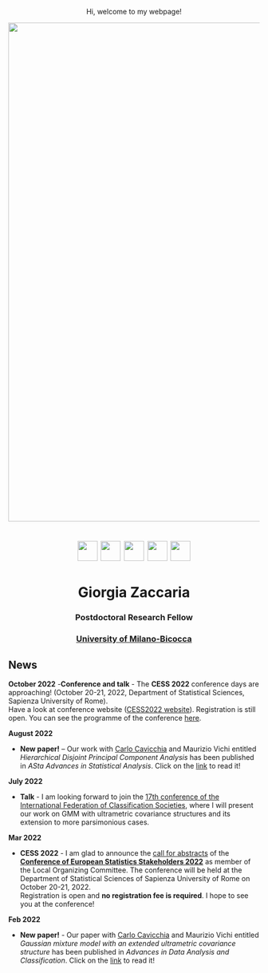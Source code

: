   <p align="center">
    Hi, welcome to my webpage!
 </p> 
 
  <img src="ZacGithub.jpg" style="width:1000px;" align="middle">
  
   <h1 align="center"> <a href="mailto:giorgia.zaccaria@unimib.it" target="_blank"><img src="email.jpg" style="width:40px;"></a> 
  <a href="https://scholar.google.it/citations?user=svSITAkAAAAJ&hl=it" target="_blank"><img src="scholar.png" style="width:40px;"></a>
  <a href="https://www.researchgate.net/profile/Giorgia-Zaccaria" target="_blank"><img src="RG.jpg" style="width:40px;"></a>
  <a href="https://orcid.org/0000-0001-9119-9104" target="_blank"><img src="orcid.png" style="width:40px;"></a>
  <a href="https://www.linkedin.com/in/giorgia-zaccaria-2b7329174/" target="_blank"><img src="Linkedin.jpg" style="width:40px;"></a>
  </h1>
  
  
  <h1 align="center">Giorgia Zaccaria</h1>
  <h3 align="center">Postdoctoral Research Fellow</h3>
  <h3 align="center"><a href="https://www.dismeq.unimib.it/it" target="_blank">University of Milano-Bicocca</a></h3> 

  
## News
**October 2022**
-**Conference and talk** - The **CESS 2022** conference days are approaching! (October 20-21, 2022, Department of Statistical Sciences, Sapienza University of Rome). \
Have a look at conference website (<a href="https://cess2022.dss.uniroma1.it/event/3/" target="_blank">CESS2022 website</a>). Registration is still open.
You can see the programme of the conference <a href="https://drive.google.com/file/d/1Om-ezLIFd2VJHHalOgV9lOxm1kJ5HfRa/view" target="_blank">here</a>.

**August 2022**
- **New paper!** – Our work with <a href="https://carlocavicchia.github.io" target="_blank">Carlo Cavicchia</a> and Maurizio Vichi entitled _Hierarchical Disjoint Principal Component Analysis_ has been published in _ASta Advances in Statistical Analysis_. Click on the <a href="https://link.springer.com/epdf/10.1007/s10182-022-00458-4?sharing_token=_hQdKnmPFjEiTAqgbN2MwPe4RwlQNchNByi7wbcMAY6LYFaEoM6VNzVm_6t61nksuxr6EPPiGVwU6PicfEIvCcwsrUq7yaNa9WQzUyPun_V9On5NlGbz30_ypdjEBCIgjYb3g-Cvc04PODwPPrMc4zNZnMkfDhKQS4j-cRmC6zA%3D" target="_blank">link</a> to read it!


**July 2022**
- **Talk** - I am looking forward to join the <a href="https://ifcs2022.fep.up.pt/" target="_blank">17th conference of the International Federation of Classification Societies</a>, where I will present our work on GMM with ultrametric covariance structures and its extension to more parsimonious cases.

**Mar 2022**
- **CESS 2022** - I am glad to announce the <a href="https://cess2022.dss.uniroma1.it/event/3/abstracts/" target="_blank">call for abstracts</a> of the <a href="https://cess2022.dss.uniroma1.it/event/3/" target="_blank">**Conference of European Statistics Stakeholders 2022**</a> as member of the Local Organizing Committee. The conference will be held at the Department of Statistical Sciences of Sapienza University of Rome on October 20-21, 2022. \
Registration is open and **no registration fee is required**. I hope to see you at the conference!

**Feb 2022**
- **New paper!** - Our paper with <a href="https://carlocavicchia.github.io" target="_blank">Carlo Cavicchia</a> and Maurizio Vichi entitled _Gaussian mixture model with an extended ultrametric covariance structure_ has been published in _Advances in Data Analysis and Classification_. Click on the <a href="https://link.springer.com/article/10.1007/s11634-021-00488-x" target="_blank">link</a> to read it!






  
 
